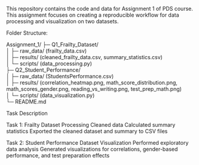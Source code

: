 This repository contains the code and data for Assignment 1 of PDS course. This assignment focuses on creating a reproducible workflow for data processing and visualization on two datasets.

Folder Structure:

Assignment_1/
├─ Q1_Frailty_Dataset/  
│   ├─ raw_data/ (frailty_data.csv)  
│   ├─ results/ (cleaned_frailty_data.csv, summary_statistics.csv)  
│   └─ scripts/ (data_processing.py)  
├─ Q2_Student_Performance/  
│   ├─ raw_data/ (StudentsPerformance.csv)  
│   ├─ results/ (correlation_heatmap.png, math_score_distribution.png, math_scores_gender.png, reading_vs_writing.png, test_prep_math.png)  
│   └─ scripts/ (data_visualization.py)  
└─ README.md 

Task Description

Task 1: Frailty Dataset Processing
        Cleaned data
        Calculated summary statistics
        Exported the cleaned dataset and summary to CSV files

Task 2: Student Performance Dataset Visualization
        Performed exploratory data analysis
        Generated visualizations for correlations, gender-based performance, and test preparation effects
